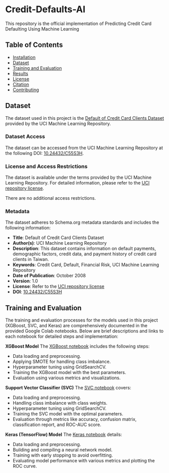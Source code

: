 # Credit-Defaults-AI
This repository is the official implementation of Predicting Credit Card Defaulting Using Machine Learning

## Table of Contents
- [Installation](#installation)
- [Dataset](#dataset)
- [Training and Evaluation](#training-and-evaluation)
- [Results](#results)
- [License](#license)
- [Citation](#citation)
- [Contributing](#contributing)

## Dataset

The dataset used in this project is the [Default of Credit Card Clients Dataset](https://archive.ics.uci.edu/ml/datasets/default+of+credit+card+clients) provided by the UCI Machine Learning Repository.

### Dataset Access

The dataset can be accessed from the UCI Machine Learning Repository at the following DOI: [10.24432/C55S3H](https://doi.org/10.24432/C55S3H).

### License and Access Restrictions

The dataset is available under the terms provided by the UCI Machine Learning Repository. For detailed information, please refer to the [UCI repository license](https://archive.ics.uci.edu/ml/datasets/default+of+credit+card+clients#license).

There are no additional access restrictions.

### Metadata

The dataset adheres to Schema.org metadata standards and includes the following information:
- **Title**: Default of Credit Card Clients Dataset
- **Author(s)**: UCI Machine Learning Repository
- **Description**: This dataset contains information on default payments, demographic factors, credit data, and payment history of credit card clients in Taiwan.
- **Keywords**: Credit Card, Default, Financial Risk, UCI Machine Learning Repository
- **Date of Publication**: October 2008
- **Version**: 1.0
- **License**: Refer to the [UCI repository license](https://archive.ics.uci.edu/ml/datasets/default+of+credit+card+clients#license)
- **DOI**: [10.24432/C55S3H](https://doi.org/10.24432/C55S3H)

## Training and Evaluation 

The training and evaluation processes for the models used in this project (XGBoost, SVC, and Keras) are comprehensively documented in the provided Google Colab notebooks. Below are brief descriptions and links to each notebook for detailed steps and implementation:

**XGBoost Model**
The [XGBoost notebook](https://github.com/Boxika/Credit-Defaults-AI/blob/main/Notebooks/XGBoost_Train_and_Evaluate.ipynb) includes the following steps:

- Data loading and preprocessing.
- Applying SMOTE for handling class imbalance.
- Hyperparameter tuning using GridSearchCV.
- Training the XGBoost model with the best parameters.
- Evaluation using various metrics and visualizations.

**Support Vector Classifier (SVC)**
The [SVC notebook](https://github.com/Boxika/Credit-Defaults-AI/blob/main/Notebooks/Support_Vector_Classification_Train_and_Evaluate.ipynb) covers:

- Data loading and preprocessing.
- Handling class imbalance with class weights.
- Hyperparameter tuning using GridSearchCV.
- Training the SVC model with the optimal parameters.
- Evaluation through metrics like accuracy, confusion matrix, classification report, and ROC-AUC score.

**Keras (TensorFlow) Model**
The [Keras notebook](https://github.com/Boxika/Credit-Defaults-AI/blob/main/Notebooks/Keras_Train_and_Evaluate.ipynb) details:

- Data loading and preprocessing.
- Building and compiling a neural network model.
- Training with early stopping to avoid overfitting.
- Evaluating model performance with various metrics and plotting the ROC curve.

